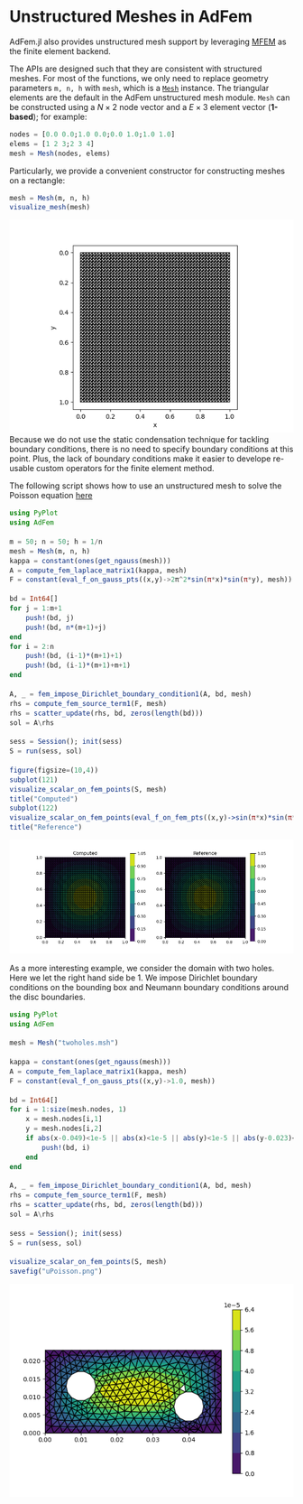 # Unstructured Meshes in AdFem

AdFem.jl also provides unstructured mesh support by leveraging [MFEM](https://mfem.org/) as the finite element backend. 

The APIs are designed such that they are consistent with structured meshes. For most of the functions, we only need to replace geometry parameters `m, n, h` with `mesh`, which is a [`Mesh`](@ref) instance. The triangular elements are the default in the AdFem unstructured mesh module.  `Mesh` can be constructed using a $N\times 2$ node vector and a $E\times 3$ element vector (**1-based**); for example:

```julia
nodes = [0.0 0.0;1.0 0.0;0.0 1.0;1.0 1.0]
elems = [1 2 3;2 3 4]
mesh = Mesh(nodes, elems)
```

Particularly, we provide a convenient constructor for constructing meshes on a rectangle: 

```julia
mesh = Mesh(m, n, h)
visualize_mesh(mesh)
```

![](./assets/mfem/mfem_mesh.png)
Because we do not use the static condensation technique for tackling boundary conditions, there is no need to specify boundary conditions at this point. Plus, the lack of boundary conditions make it easier to develope re-usable custom operators for the finite element method. 

The following script shows how to use an unstructured mesh to solve the Poisson equation [here](https://kailaix.github.io/AdFem.jl/dev/gallery/#Poisson's-Equation)

```julia
using PyPlot 
using AdFem

m = 50; n = 50; h = 1/n 
mesh = Mesh(m, n, h)
kappa = constant(ones(get_ngauss(mesh)))
A = compute_fem_laplace_matrix1(kappa, mesh)
F = constant(eval_f_on_gauss_pts((x,y)->2π^2*sin(π*x)*sin(π*y), mesh))

bd = Int64[]
for j = 1:m+1
    push!(bd, j)
    push!(bd, n*(m+1)+j)
end
for i = 2:n
    push!(bd, (i-1)*(m+1)+1)
    push!(bd, (i-1)*(m+1)+m+1)
end

A, _ = fem_impose_Dirichlet_boundary_condition1(A, bd, mesh)
rhs = compute_fem_source_term1(F, mesh)
rhs = scatter_update(rhs, bd, zeros(length(bd)))
sol = A\rhs

sess = Session(); init(sess)
S = run(sess, sol)

figure(figsize=(10,4))
subplot(121)
visualize_scalar_on_fem_points(S, mesh)
title("Computed")
subplot(122)
visualize_scalar_on_fem_points(eval_f_on_fem_pts((x,y)->sin(π*x)*sin(π*y), mesh), mesh)
title("Reference")
```

![](./assets/mfem/poisson.png)


As a more interesting example, we consider the domain with two holes. Here we let the right hand side be 1. We impose Dirichlet boundary conditions on the bounding box and Neumann boundary conditions around the disc boundaries. 

```julia
using PyPlot 
using AdFem

mesh = Mesh("twoholes.msh")

kappa = constant(ones(get_ngauss(mesh)))
A = compute_fem_laplace_matrix1(kappa, mesh)
F = constant(eval_f_on_gauss_pts((x,y)->1.0, mesh))

bd = Int64[]
for i = 1:size(mesh.nodes, 1)
    x = mesh.nodes[i,1]
    y = mesh.nodes[i,2]
    if abs(x-0.049)<1e-5 || abs(x)<1e-5 || abs(y)<1e-5 || abs(y-0.023)<1e-5
        push!(bd, i)
    end
end

A, _ = fem_impose_Dirichlet_boundary_condition1(A, bd, mesh)
rhs = compute_fem_source_term1(F, mesh)
rhs = scatter_update(rhs, bd, zeros(length(bd)))
sol = A\rhs

sess = Session(); init(sess)
S = run(sess, sol)

visualize_scalar_on_fem_points(S, mesh)
savefig("uPoisson.png")
```

![](./assets/mfem/uPoisson.png)
